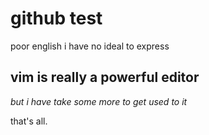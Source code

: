 # github test 
poor english 
i have no ideal to express

## vim is really a powerful editor

*but i have take some more to get used to it*

that's all.
